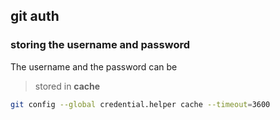## git auth 

### storing the username and password 

The username and the password can be 

> stored in **cache** 

```bash
git config --global credential.helper cache --timeout=3600
```

